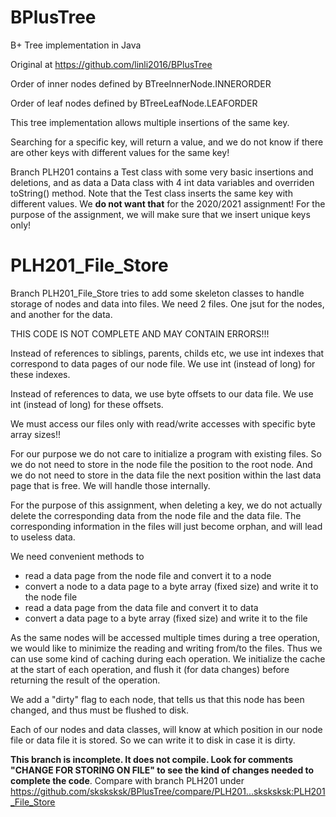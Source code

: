 # BPlusTree
B+ Tree implementation in Java


Original at https://github.com/linli2016/BPlusTree

Order of inner nodes defined by BTreeInnerNode.INNERORDER

Order of leaf nodes defined by BTreeLeafNode.LEAFORDER
		
This tree implementation allows multiple insertions of the same key.

Searching for a specific key, will return a value, and we do not know if there are other keys with different values for the same key!

Branch PLH201 contains a Test class with some very basic insertions and deletions, and as data a Data class with 4 int data variables and overriden toString() method. Note that the Test class inserts the same key with different values. We **do not want that** for the 2020/2021 assignment! For the purpose of the assignment, we will make sure that we insert unique keys only!

# PLH201_File_Store
Branch PLH201_File_Store tries to add some skeleton classes to handle storage of nodes and data into files. We need 2 files. One jsut for the nodes, and another for the data.

THIS CODE IS NOT COMPLETE AND MAY CONTAIN ERRORS!!!

Instead of references to siblings, parents, childs etc, we use int indexes that correspond to data pages of our node file. We use int (instead of long) for these indexes.

Instead of references to data, we use byte offsets to our data file. We use int (instead of long) for these offsets.

We must access our files only with read/write accesses with specific byte array sizes!!

For our purpose we do not care to initialize a program with existing files. So we do not need to store in the node file the position to the root node. And we do not need to store in the data file the next position within the last data page that is free. We will handle those internally.

For the purpose of this assignment, when deleting a key, we do not actually delete the corresponding data from the node file and the data file. The corresponding information in the files will just become orphan, and will lead to useless data. 

We need convenient methods to
- read a data page from the node file and convert it to a node
- convert a node to a data page to a byte array (fixed size) and write it to the node file
- read a data page from the data file and convert it to data
- convert a data page to a byte array (fixed size) and write it to the file

As the same nodes will be accessed multiple times during a tree operation, we would like to minimize the reading and writing from/to the files. Thus we can use some kind of caching during each operation. We initialize the cache at the start of each operation, and flush it (for data changes) before returning the result of the operation.

We add a "dirty" flag to each node, that tells us that this node has been changed, and thus must be flushed to disk.

Each of our nodes and data classes, will know at which position in our node file or data file it is stored. So we can write it to disk in case it is dirty.

**This branch is incomplete. It does not compile. Look for comments "CHANGE FOR STORING ON FILE" to see the kind of changes needed to complete the code**. Compare with branch PLH201 under https://github.com/sksksksk/BPlusTree/compare/PLH201...sksksksk:PLH201_File_Store
 